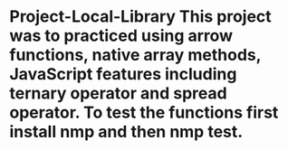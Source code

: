 # Project-Local-Library This project was to practiced using arrow functions, native array methods, JavaScript features including ternary operator and spread operator. To test the functions first install nmp and then nmp test. 
